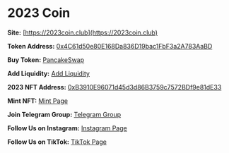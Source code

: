 # **2023 Coin**

**Site:** [https://2023coin.club](https://2023coin.club)

**Token Address:** [0x4C61d50e80E168Da836D19bac1FbF3a2A783AaBD](https://bscscan.com/address/0x4C61d50e80E168Da836D19bac1FbF3a2A783AaBD)

**Buy Token:** [PancakeSwap](https://pancakeswap.finance/swap?inputCurrency=BNB&outputCurrency=0x4C61d50e80E168Da836D19bac1FbF3a2A783AaBD)

**Add Liquidity:** [Add Liquidity](https://pancakeswap.finance/add/0x4C61d50e80E168Da836D19bac1FbF3a2A783AaBD/BNB)

**2023 NFT Address:** [0xB3910E96071d45d3d86B3759c7572BDf9e81dE33](https://bscscan.com/address/0xB3910E96071d45d3d86B3759c7572BDf9e81dE33)

**Mint NFT:** [Mint Page](https://2023coin.club/nft)

**Join Telegram Group:** [Telegram Group](https://t.me/+h3Kn0QvgCDtlZWNk)

**Follow Us on Instagram:** [Instagram Page](https://instagram.com/2023coin)

**Follow Us on TikTok:** [TikTok Page](https://www.tiktok.com/@2023coin)
